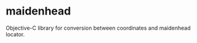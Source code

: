 maidenhead
==========

Objective-C library for conversion between coordinates and maidenhead locator.
